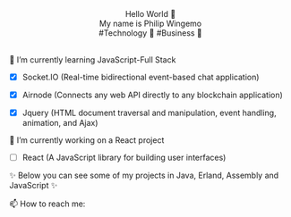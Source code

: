 
  <!-- Hi there! Feel free to make this your own but don't use my data -->
<div align="center">Hello World 👋<br> My name is Philip Wingemo<br> #Technology 🐠 #Business 🐳
  <br>
  <br>

</div>

🌱 I’m currently learning JavaScript-Full Stack

- [x] Socket.IO (Real-time bidirectional event-based chat application)
- [x] Airnode (Connects any web API directly to any blockchain application)
- [x] Jquery (HTML document traversal and manipulation, event handling, animation, and Ajax)


🔭 I’m currently working on a React project
- [ ] React (A JavaScript library for building user interfaces)

✨ Below you can see some of my projects in Java, Erland, Assembly and JavaScript ✨

📫 How to reach me: 

<!--
**wingemo/wingemo** is a ✨ _special_ ✨ repository because its `README.md` (this file) appears on your GitHub profile.

Here are some ideas to get you started:

- 🔭 I’m currently working on ...
- 🌱 I’m currently learning ...
- 👯 I’m looking to collaborate on ...
- 🤔 I’m looking for help with ...
- 💬 Ask me about ...
- 📫 How to reach me: ...
- 😄 Pronouns: ...
- ⚡ Fun fact: ...
-->
